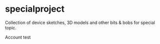 # specialproject
Collection of device sketches, 3D models and other bits &amp; bobs for special topic. 

Account test